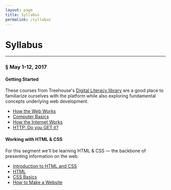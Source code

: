 ```yaml
---
layout: page
title: Syllabus
permalink: /syllabus
---
```


# Syllabus
***

### § May 1-12, 2017

#### Getting Started

These courses from Treehouse's [Digital Literacy library](https://teamtreehouse.com/library/topic:digital-literacy) are a good place to familiarize ourselves with the platform while also exploring fundamental concepts underlying web development.

- [How the Web Works](http://teamtreehouse.com/library/how-the-web-works)
- [Computer Basics](http://teamtreehouse.com/library/computer-basics)
- [How the Internet Works](https://teamtreehouse.com/library/how-the-internet-works)
- [HTTP: Do you GET it?](https://teamtreehouse.com/library/http-do-you-get-it)


#### Working with HTML & CSS

For this segment we'll be learning HTML & CSS — the backbone of presenting information on the web.

- [Introduction to HTML and CSS](https://teamtreehouse.com/library/introduction-to-html-and-css)
- [HTML](http://teamtreehouse.com/library/html)
- [CSS Basics](http://teamtreehouse.com/library/css-basics)
- [How to Make a Website](http://teamtreehouse.com/library/how-to-make-a-website)

